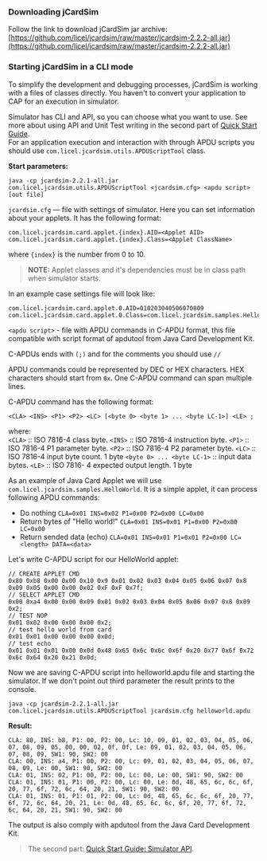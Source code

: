 ### Downloading jCardSim
Follow the link to download jCardSim jar archive:  
[https://github.com/licel/jcardsim/raw/master/jcardsim-2.2.2-all.jar](https://github.com/licel/jcardsim/raw/master/jcardsim-2.2.2-all.jar)

### Starting jCardSim in a CLI mode
To simplify the development and debugging processes, jCardSim is working with a files of classes directly. You haven't to convert your application to CAP for an execution in simulator.

Simulator has CLI and API, so you can choose what you want to use. See more about using API and Unit Test writing in the second part of 
[Quick Start Guide](http://jcardsim.org/docs/quick-start-guide-simulator-api).  
For an application execution and interaction with through APDU scripts you should use `com.licel.jcardsim.utils.APDUScriptTool` class.

**Start parameters:**

	java -cp jcardsim-2.2.1-all.jar com.licel.jcardsim.utils.APDUScriptTool <jcardsim.cfg> <apdu script> [out file]


<code>jcardsim.cfg</code> — file with settings of simulator. Here you can set information about your applets. It has the following format:

	com.licel.jcardsim.card.applet.{index}.AID=<Applet AID>
	com.licel.jcardsim.card.applet.{index}.Class=<Applet ClassName>

where `{index}` is the number from 0 to 10.  
>**NOTE:** Applet classes and it's dependencies must be in class path when simulator starts.

In an example case settings file will look like:

	com.licel.jcardsim.card.applet.0.AID=010203040506070809
	com.licel.jcardsim.card.applet.0.Class=com.licel.jcardsim.samples.HelloWorldApplet

`<apdu script>` - file with APDU commands in C-APDU format, this file compatible with script format of apdutool from Java Card Development Kit.

C-APDUs ends with `(;)` and for the comments you should use `//`

APDU commands could be represented by DEC or HEX characters. HEX characters should start from `0x`.
One C-APDU command can span multiple lines.

C-APDU command has the following format:

	<CLA> <INS> <P1> <P2> <LC> [<byte 0> <byte 1> ... <byte LC-1>] <LE> ;
where:  
`<CLA>` :: ISO 7816-4 class byte. 
`<INS>` :: ISO 7816-4 instruction byte. 
`<P1>`  :: ISO 7816-4 P1 parameter byte. 
`<P2>`  :: ISO 7816-4 P2 parameter byte. 
`<LC>`  :: ISO 7816-4 input byte count. 1 byte 
`<byte 0> ... <byte LC-1>` :: input data bytes. 
`<LE>`  :: ISO 7816- 4 expected output length. 1 byte

As an example of Java Card Applet we will use `com.licel.jcardsim.samples.HelloWorld`. It is a simple applet, it can process following APDU commands:

- Do nothing `CLA=0x01 INS=0x02 P1=0x00 P2=0x00 LC=0x00`
- Return bytes of "Hello world!" `CLA=0x01 INS=0x01 P1=0x00 P2=0x00 LC=0x00`
- Return sended data (echo) `CLA=0x01 INS=0x01 P1=0x01 P2=0x00 LC=<length> DATA=<data>`

Let's write C-APDU script for our HelloWorld applet:

	// CREATE APPLET CMD
	0x80 0xb8 0x00 0x00 0x10 0x9 0x01 0x02 0x03 0x04 0x05 0x06 0x07 0x8 0x09 0x05 0x00 0x00 0x02 0xF 0xF 0x7f;
	// SELECT APPLET CMD
	0x00 0xa4 0x00 0x00 0x09 0x01 0x02 0x03 0x04 0x05 0x06 0x07 0x8 0x09 0x2;
	// TEST NOP
	0x01 0x02 0x00 0x00 0x00 0x2;
	// test hello world from card
	0x01 0x01 0x00 0x00 0x00 0x0d;
	// test echo
	0x01 0x01 0x01 0x00 0x0d 0x48 0x65 0x6c 0x6c 0x6f 0x20 0x77 0x6f 0x72 0x6c 0x64 0x20 0x21 0x0d;


Now we are saving C-APDU script into helloworld.apdu file and starting the simulator. If we don't point out third parameter the result prints to the console.

	java -cp jcardsim-2.2.1-all.jar com.licel.jcardsim.utils.APDUScriptTool jcardsim.cfg helloworld.apdu

**Result:**

	CLA: 80, INS: b8, P1: 00, P2: 00, Lc: 10, 09, 01, 02, 03, 04, 05, 06, 07, 08, 09, 05, 00, 00, 02, 0f, 0f, Le: 09, 01, 02, 03, 04, 05, 06, 07, 08, 09, SW1: 90, SW2: 00
	CLA: 00, INS: a4, P1: 00, P2: 00, Lc: 09, 01, 02, 03, 04, 05, 06, 07, 08, 09, Le: 00, SW1: 90, SW2: 00
	CLA: 01, INS: 02, P1: 00, P2: 00, Lc: 00, Le: 00, SW1: 90, SW2: 00
	CLA: 01, INS: 01, P1: 00, P2: 00, Lc: 00, Le: 0d, 48, 65, 6c, 6c, 6f, 20, 77, 6f, 72, 6c, 64, 20, 21, SW1: 90, SW2: 00
	CLA: 01, INS: 01, P1: 01, P2: 00, Lc: 0d, 48, 65, 6c, 6c, 6f, 20, 77, 6f, 72, 6c, 64, 20, 21, Le: 0d, 48, 65, 6c, 6c, 6f, 20, 77, 6f, 72, 6c, 64, 20, 21, SW1: 90, SW2: 00

The output is also comply with apdutool from the Java Card Development Kit.

> The second part: [Quick Start Guide: Simulator API](http://jcardsim.org/docs/quick-start-guide-simulator-api).
